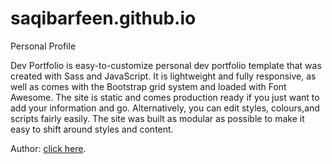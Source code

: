 # saqibarfeen.github.io
Personal Profile

Dev Portfolio is easy-to-customize personal dev portfolio template that was created with Sass and JavaScript. It is lightweight and fully responsive, as well as comes with the Bootstrap grid system and loaded with Font Awesome. The site is static and comes production ready if you just want to add your information and go. Alternatively, you can edit styles, colours,and scripts fairly easily. The site was built as modular as possible to make it easy to shift around styles and content.

Author: [click here](https://github.com/RyanFitzgerald/devportfolio).

